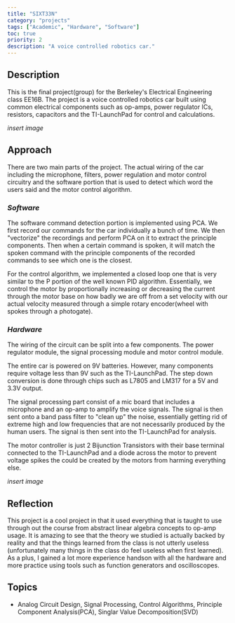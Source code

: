 ```yaml
---
title: "SIXT33N"
category: "projects"
tags: ["Academic", "Hardware", "Software"]
toc: true
priority: 2
description: "A voice controlled robotics car."
---
```


## Description

This is the final project(group) for the Berkeley's Electrical Engineering class EE16B. The project is a voice controlled robotics car built using common electrical components such as op-amps, power regulator ICs, resistors, capacitors and the TI-LaunchPad for control and calculations.

_insert image_

## Approach
There are two main parts of the project. The actual wiring of the car including the microphone, filters, power regulation and motor control circuitry and the software portion that is used to detect which word the users said and the motor control algorithm.

### _Software_
The software command detection portion is implemented using PCA. We first record our commands for the car individually a bunch of time. We then "vectorize" the recordings and perform PCA on it to extract the principle components. Then when a certain command is spoken, it will match the spoken command with the principle components of the recorded commands to see which one is the closest. 

For the control algorithm, we implemented a closed loop one that is very similar to the P portion of the well known PID algorithm. Essentially, we control the motor by proportionally increasing or decreasing the current through the motor base on how badly we are off from a set velocity with our actual velocity measured through a simple rotary encoder(wheel with spokes through a photogate).

### _Hardware_
The wiring of the circuit can be split into a few components. The power regulator module, the signal processing module and motor control module.

The entire car is powered on 9V batteries. However, many components require voltage less than 9V such as the TI-LaunchPad. The step down conversion is done through chips such as L7805 and LM317 for a 5V and 3.3V output. 

The signal processing part consist of a mic board that includes a microphone and an op-amp to amplify the voice signals. The signal is then sent onto a band pass filter to "clean up" the noise, essentially getting rid of extreme high and low frequencies that are not necessarily produced by the human users. The signal is then sent into the TI-LaunchPad for analysis.

The motor controller is just 2 Bijunction Transistors with their base terminal connected to the TI-LaunchPad and a diode across the motor to prevent voltage spikes the could be created by the motors from harming everything else.

_insert image_

## Reflection
This project is a cool project in that it used everything that is taught to use through out the course from abstract linear algebra concepts to op-amp usage. It is amazing to see that the theory we studied is actually backed by reality and that the things learned from the class is not utterly useless (unfortunately many things in the class do feel useless when first learned). As a plus, I gained a lot more experience handson with all the hardware and more practice using tools such as function generators and oscilloscopes.

## Topics
- Analog Circuit Design, Signal Processing, Control Algorithms, Principle Component Analysis(PCA), Singlar Value Decomposition(SVD)